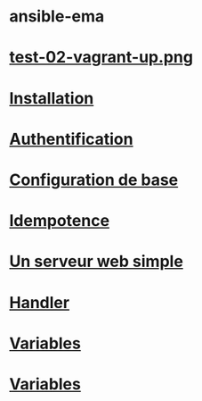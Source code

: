 # ansible-ema
# [test-02-vagrant-up.png](https://github.com/ErrorUnknow/ansible-ema/blob/main/test-02-vagrant-up.png)

# [Installation](https://github.com/ErrorUnknow/ansible-ema/blob/main/Installation.md)
# [Authentification](https://github.com/ErrorUnknow/ansible-ema/blob/main/Authentification.md)
# [Configuration de base](https://github.com/ErrorUnknow/ansible-ema/blob/main/Configuration%20de%20base.md)
# [Idempotence](https://github.com/ErrorUnknow/ansible-ema/blob/main/Idempotence.md)
# [Un serveur web simple](https://github.com/ErrorUnknow/ansible-ema/blob/main/Un%20serveur%20web%20simple.md)
# [Handler](https://github.com/ErrorUnknow/ansible-ema/blob/main/Handler.md)
# [Variables](https://github.com/ErrorUnknow/ansible-ema/blob/main/Variables.md)
# [Variables](https://github.com/ErrorUnknow/ansible-ema/blob/main/Variables.md)
